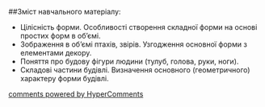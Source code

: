 <div id="hypercomments_widget" class="js-hypercomments-widget invisible"></div>

##Зміст навчального матеріалу:

* Цілісність форми. Особливості створення складної форми на основі простих форм в об’ємі.
* Зображення в об’ємі птахів, звірів. Узгодження основної форми з елементами декору. 
* Поняття про будову фігури людини (тулуб, голова, руки, ноги).
* Складові частини будівлі. Визначення основного (геометричного) характеру форми будівлі. 




<div class="js-hypercomments-container">
    <a href="http://hypercomments.com" class="hc-link" title="comments widget">comments powered by HyperComments</a>
</div>